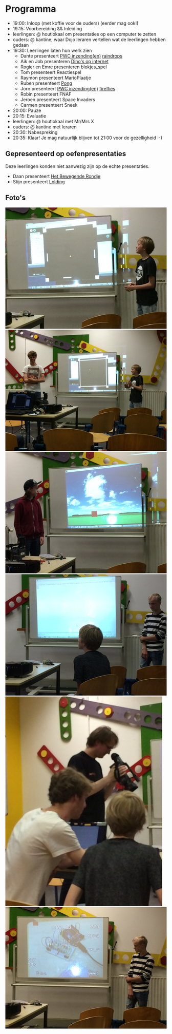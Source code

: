 # Programma

* 19:00: Inloop (met koffie voor de ouders) (eerder mag ook!)
* 19:15: Voorbereiding && Inleiding
 * leerlingen: @ houtlokaal om presentaties op een computer te zetten
 * ouders: @ kantine, waar Dojo leraren vertellen wat de leerlingen hebben gedaan
* 19:30: Leerlingen laten hun werk zien
  * Dante presenteert [PWC inzending(en)](https://github.com/DantVader2005/raindrops) [raindrops](raindrops/raindrops.pde)
  * Aik en Job presenteren [Dino's op internet](http://suppermannetjejob.github.io)
  * Rogier en Emre presenteren blokjes_spel
  * Tom presenteert Reactiespel
  * Raymon presenteert MarioPlaatje
  * Ruben presenteert [Pong](http://ruben-bouman.github.io)
  * Jorn presenteert [PWC inzending(en)](https://github.com/jorn600/WAKKA_WAKKA) [fireflies](fireflies/fireflies.pde)
  * Robin presenteert FNAF
  * Jeroen presenteert Space Invaders
  * Carmen presenteert Sneek
* 20:00: Pauze
* 20:15: Evaluatie 
 * leerlingen: @ houtlokaal met Mr/Mrs X 
 * ouders: @ kantine met leraren
* 20:30: Nabespreking
* 20:35: Klaar! Je mag natuurlijk blijven tot 21:00 voor de gezelligheid :-)


## Gepresenteerd op oefenpresentaties

Deze leerlingen konden niet aanwezig zijn op de echte presentaties.

  * Daan presenteert [Het Bewegende Rondje](hetbewegenderonje/hetbewegenderonje.pde)
  * Stijn presenteert [Lolding](Lolding/Lolding.pde)

## Foto's

![Presentatie 30 juni 2016 1](20160630Presentatie_1.jpg)
![Presentatie 30 juni 2016 2](20160630Presentatie_2.jpg)
![Presentatie 30 juni 2016 3](20160630Presentatie_3.jpg)
![Presentatie 30 juni 2016 4](20160630Presentatie_4.jpg)
![Presentatie 30 juni 2016 5](20160630Presentatie_5.jpg)
![Presentatie 30 juni 2016 6](20160630Presentatie_6.jpg)
